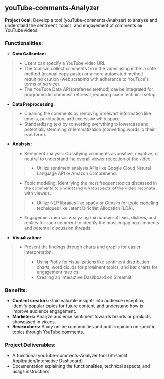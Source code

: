 ## **youTube-comments-Analyzer**
**Project Goal:** Develop a tool (youTube-comments-Analyzer) to analyze and understand the sentiment, topics, and engagement of comments on YouTube videos.
### **Functionalities:**
- **Data Collection:**
> - Users can specify a YouTube video URL.
> - The tool can collect comments from the video using either a safe method (manual copy-paste) or a more automated method requiring caution (web scraping with adherence to YouTube's terms of service). 
> - The YouTube Data API (preferred method) can be integrated for programmatic comment retrieval, requiring some technical setup.
-	**Data Preprocessing:**
> - Cleaning the comments by removing irrelevant information like emojis, punctuation, and excessive whitespace.
> - Standardizing text by converting everything to lowercase and potentially stemming or lemmatization (converting words to their root form).
- **Analysis:**
> - Sentiment analysis: Classifying comments as positive, negative, or neutral to understand the overall viewer reception of the video.
> > * Utilize sentiment analysis APIs like Google Cloud Natural Language API or Amazon Comprehend.
> - Topic modeling: Identifying the most frequent topics discussed in the comments to understand what aspects of the video resonate with viewers.
> > * Utilize NLP libraries like spaCy or Gensim for topic modeling techniques like Latent Dirichlet Allocation (LDA).
> - Engagement metrics: Analyzing the number of likes, dislikes, and replies for each comment to identify the most engaging comments and potential discussion threads.
-	**Visualization:**
> - Present the findings through charts and graphs for easier interpretation.
> > * Using Plotly for visualizations like sentiment distribution charts, word clouds for prominent topics, and bar charts for engagement metrics.
> > * Creating an Interactive Dashboard on Streamlit. 
### **Benefits:**
- **Content creators:** Gain valuable insights into audience reception, identify popular topics for future content, and understand how to improve audience engagement.
- **Marketers:** Analyze audience sentiment towards brands or products showcased in videos.
- **Researchers:** Study online communities and public opinion on specific topics through YouTube comments.
### **Project Deliverables:**
- A functional youTube-comments-Analyzer tool (Streamlit Application/Interactive Dashboard)
- Documentation explaining the functionalities, technical aspects, and usage instructions.

